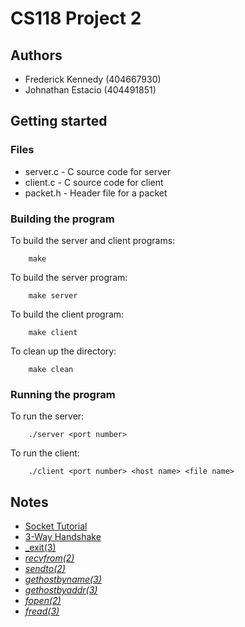 # CS118 Project 2

## Authors

* Frederick Kennedy (404667930)
* Johnathan Estacio (404491851)

## Getting started
### Files
* server.c - C source code for server
* client.c - C source code for client
* packet.h - Header file for a packet

### Building the program
To build the server and client programs:
```
    make
```
To build the server program:
```
    make server
```
To build the client program:
```
    make client
```
To clean up the directory:
```
    make clean
```

### Running the program
To run the server:
```
    ./server <port number>
```
To run the client:
```
    ./client <port number> <host name> <file name>
```

## Notes
* [Socket Tutorial](http://www.linuxhowtos.org/C_C++/socket.htm)
* [3-Way Handshake](http://www.inetdaemon.com/tutorials/internet/tcp/3-way_handshake.shtml)
* [_exit(3)](http://man7.org/linux/man-pages/man3/exit.3.html)
* [_recvfrom(2)_](https://linux.die.net/man/2/recvfrom)
* [_sendto(2)_](https://linux.die.net/man/2/sendto)
* [_gethostbyname(3)_](http://man7.org/linux/man-pages/man3/gethostbyname.3.html)
* [_gethostbyaddr(3)_](https://linux.die.net/man/3/gethostbyaddr)
* [_fopen(2)_](https://linux.die.net/man/3/fopen)
* [_fread(3)_](http://man7.org/linux/man-pages/man3/fread.3.html)